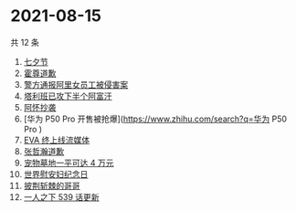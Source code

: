# 2021-08-15

共 12 条

<!-- BEGIN -->
<!-- 最后更新时间 Sun Aug 15 2021 06:05:24 GMT+0800 (China Standard Time) -->

1. [七夕节](https://www.zhihu.com/search?q=七夕)
1. [霍尊道歉](https://www.zhihu.com/search?q=霍尊)
1. [警方通报阿里女员工被侵害案](https://www.zhihu.com/search?q=阿里女员工)
1. [塔利班已攻下半个阿富汗](https://www.zhihu.com/search?q=塔利班)
1. [阿怀抄袭](https://www.zhihu.com/search?q=阿怀)
1. [华为 P50 Pro 开售被抢爆](https://www.zhihu.com/search?q=华为 P50 Pro )
1. [EVA 终上线流媒体](https://www.zhihu.com/search?q=eva)
1. [张哲瀚道歉](https://www.zhihu.com/search?q=张哲瀚)
1. [宠物墓地一平可达 4 万元](https://www.zhihu.com/search?q=宠物墓地)
1. [世界慰安妇纪念日](https://www.zhihu.com/search?q=慰安妇纪念日)
1. [披荆斩棘的哥哥](https://www.zhihu.com/search?q=披荆斩棘的哥哥)
1. [一人之下 539 话更新](https://www.zhihu.com/search?q=一人之下)

<!-- END -->
